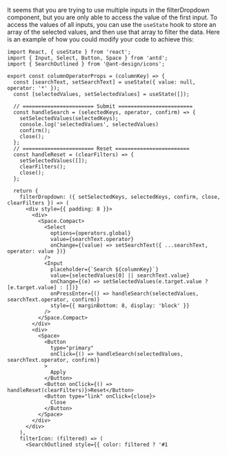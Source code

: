 It seems that you are trying to use multiple inputs in the filterDropdown component, but you are only able to access the value of the first input. To access the values of all inputs, you can use the `useState` hook to store an array of the selected values, and then use that array to filter the data.
Here is an example of how you could modify your code to achieve this:

```
import React, { useState } from 'react';
import { Input, Select, Button, Space } from 'antd';
import { SearchOutlined } from '@ant-design/icons';

export const columnOperatorProps = (columnKey) => {
  const [searchText, setSearchText] = useState({ value: null, operator: '*' });
  const [selectedValues, setSelectedValues] = useState([]);

  // ======================= Submit ========================
  const handleSearch = (selectedKeys, operator, confirm) => {
    setSelectedValues(selectedKeys);
    console.log('selectedValues', selectedValues)
    confirm();
    close();
  };
  // ======================= Reset ========================
  const handleReset = (clearFilters) => {
    setSelectedValues([]);
    clearFilters();
    close();
  };

  return {
    filterDropdown: ({ setSelectedKeys, selectedKeys, confirm, close, clearFilters }) => (
      <div style={{ padding: 8 }}>
        <div>
          <Space.Compact>
            <Select
              options={operators.global}
              value={searchText.operator}
              onChange={(value) => setSearchText({ ...searchText, operator: value })}
            />
            <Input
              placeholder={`Search ${columnKey}`}
              value={selectedValues[0] || searchText.value}
              onChange={(e) => setSelectedValues(e.target.value ? [e.target.value] : [])}
              onPressEnter={() => handleSearch(selectedValues, searchText.operator, confirm)}
              style={{ marginBottom: 8, display: 'block' }}
            />
          </Space.Compact>
        </div>
        <div>
          <Space>
            <Button
              type="primary"
              onClick={() => handleSearch(selectedValues, searchText.operator, confirm)}
            >
              Apply
            </Button>
            <Button onClick={() => handleReset(clearFilters)}>Reset</Button>
            <Button type="link" onClick={close}>
              Close
            </Button>
          </Space>
        </div>
      </div>
    ),
    filterIcon: (filtered) => (
      <SearchOutlined style={{ color: filtered ? '#1
```
